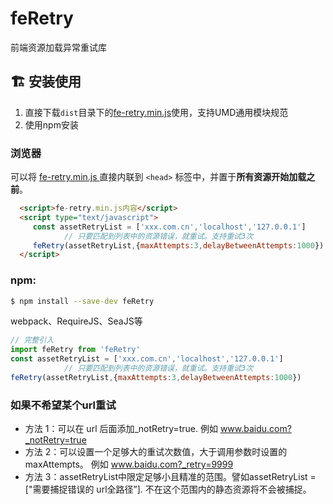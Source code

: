 <!--
 * @Author: tangyuhui 317972442@qq.com
 * @Date: 2024-01-22 21:23:38
 * @LastEditors: tangyuhui 317972442@qq.com
 * @LastEditTime: 2024-01-23 01:09:31
-->
# feRetry
前端资源加载异常重试库
 
 
## :building_construction:  安装使用
1. 直接下载`dist`目录下的[fe-retry.min.js](https://github.com/tangyuhui/feRetry/blob/master/dist/fe-retry.min.js)使用，支持UMD通用模块规范  
2. 使用npm安装


### 浏览器
 可以将 [fe-retry.min.js ](https://github.com/tangyuhui/feRetry/blob/master/dist/fe-retry.min.js) 直接内联到 `<head>` 标签中，并置于**所有资源开始加载之前**。
``` html
  <script>fe-retry.min.js内容</script>
  <script type="text/javascript">
     const assetRetryList = ['xxx.com.cn','localhost','127.0.0.1']
            // 只要匹配到列表中的资源错误，就重试。支持重试3次
     feRetry(assetRetryList,{maxAttempts:3,delayBetweenAttempts:1000})
  </script>
```
 

### npm:
``` bash
$ npm install --save-dev feRetry
```

webpack、RequireJS、SeaJS等
``` javascript
// 完整引入
import feRetry from 'feRetry'
const assetRetryList = ['xxx.com.cn','localhost','127.0.0.1']
            // 只要匹配到列表中的资源错误，就重试。支持重试3次
feRetry(assetRetryList,{maxAttempts:3,delayBetweenAttempts:1000})
```
 

 ### 如果不希望某个url重试
 + 方法 1：可以在 url 后面添加_notRetry=true.    例如 www.baidu.com?_notRetry=true
 + 方法 2：可以设置一个足够大的重试次数值，大于调用参数时设置的 maxAttempts。 例如 www.baidu.com?_retry=9999
 + 方法 3：assetRetryList中限定足够小且精准的范围。譬如assetRetryList = ["需要捕捉错误的 url全路径”]. 不在这个范围内的静态资源将不会被捕捉。